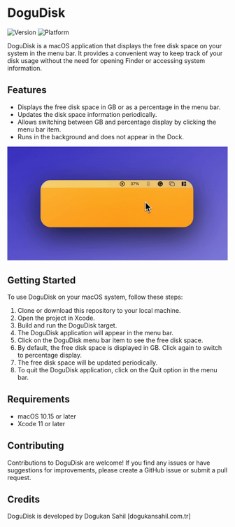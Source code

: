 # DoguDisk
![Version](https://img.shields.io/badge/Version-1.1-brightgreen)
![Platform](https://img.shields.io/badge/Platform-MacOs-blueviolet)

DoguDisk is a macOS application that displays the free disk space on your system in the menu bar. It provides a convenient way to keep track of your disk usage without the need for opening Finder or accessing system information.

## Features

- Displays the free disk space in GB or as a percentage in the menu bar.
- Updates the disk space information periodically.
- Allows switching between GB and percentage display by clicking the menu bar item.
- Runs in the background and does not appear in the Dock.

![dogudisk](https://github.com/dogukansahil/DoguDisk/blob/main/dogudisk.gif)

## Getting Started

To use DoguDisk on your macOS system, follow these steps:

1. Clone or download this repository to your local machine.
2. Open the project in Xcode.
3. Build and run the DoguDisk target.
4. The DoguDisk application will appear in the menu bar.
5. Click on the DoguDisk menu bar item to see the free disk space.
6. By default, the free disk space is displayed in GB. Click again to switch to percentage display.
7. The free disk space will be updated periodically.
8. To quit the DoguDisk application, click on the Quit option in the menu bar.

## Requirements

- macOS 10.15 or later
- Xcode 11 or later

## Contributing

Contributions to DoguDisk are welcome! If you find any issues or have suggestions for improvements, please create a GitHub issue or submit a pull request.

## Credits

DoguDisk is developed by Dogukan Sahil [dogukansahil.com.tr]
